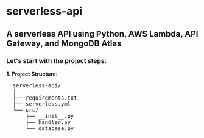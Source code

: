 # serverless-api
## A serverless API using Python, AWS Lambda, API Gateway, and MongoDB Atlas
### Let's start with the project steps:
**1. Project Structure:**
<pre>
  serverless-api/
  │
  ├── requirements.txt
  ├── serverless.yml
  └── src/
      ├── __init__.py
      ├── handler.py
      └── database.py
</pre>
